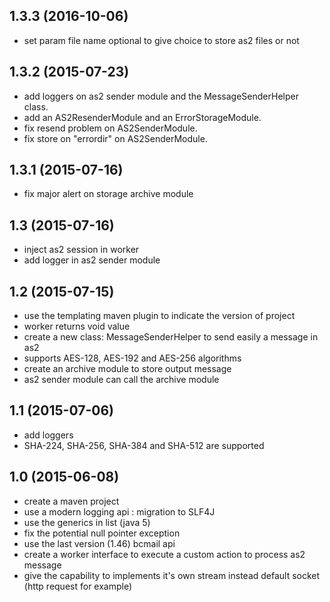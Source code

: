 ## 1.3.3 (2016-10-06)
 - set param file name optional to give choice to store as2 files or not

## 1.3.2 (2015-07-23)
 - add loggers on as2 sender module and the MessageSenderHelper class.
 - add an AS2ResenderModule and an ErrorStorageModule.
 - fix resend problem on AS2SenderModule.
 - fix store on "errordir" on AS2SenderModule.

## 1.3.1 (2015-07-16)
 - fix major alert on storage archive module

## 1.3 (2015-07-16)
 - inject as2 session in worker
 - add logger in as2 sender module

## 1.2 (2015-07-15)
 - use the templating maven plugin to indicate the version of project
 - worker returns void value
 - create a new class: MessageSenderHelper to send easily a message in as2
 - supports AES-128, AES-192 and AES-256 algorithms
 - create an archive module to store output message
 - as2 sender module can call the archive module

## 1.1 (2015-07-06)
 - add loggers
 - SHA-224, SHA-256, SHA-384 and SHA-512 are supported
 
## 1.0 (2015-06-08)
 - create a maven project
 - use a modern logging api : migration to SLF4J
 - use the generics in list (java 5)
 - fix the potential null pointer exception
 - use the last version (1.46) bcmail api
 - create a worker interface to execute a custom action to process as2 message
 - give the capability to implements it's own stream instead default socket (http request for example)



